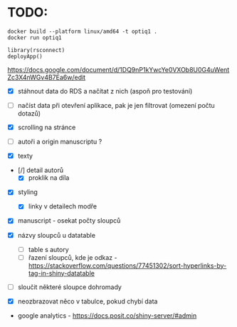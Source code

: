 # TODO:

```
docker build --platform linux/amd64 -t optiq1 .
docker run optiq1
```

```
library(rsconnect)
deployApp()
```

https://docs.google.com/document/d/1DQ9nP1kYwcYe0VXOb8U0G4uWentZc3X4nWGv4B7Ea6w/edit

- [x] stáhnout data do RDS a načítat z nich (aspoň pro testování)
- [ ] načíst data při otevření aplikace, pak je jen filtrovat (omezení počtu dotazů)


- [x] scrolling na stránce
- [ ] autoři a origin manuscriptu ?
- [x] texty
- [/] detail autorů
    - [x] proklik na díla
- [x] styling
    - [x] linky v detailech modře
    
- [x] manuscript - osekat počty sloupců
- [x] názvy sloupců u datatable
    - [ ] table s autory
    - [ ] řazení sloupců, kde je odkaz - https://stackoverflow.com/questions/77451302/sort-hyperlinks-by-tag-in-shiny-datatable

- [ ] sloučit některé sloupce dohromady
- [x] neozbrazovat něco v tabulce, pokud chybí data

    
- google analytics - https://docs.posit.co/shiny-server/#admin